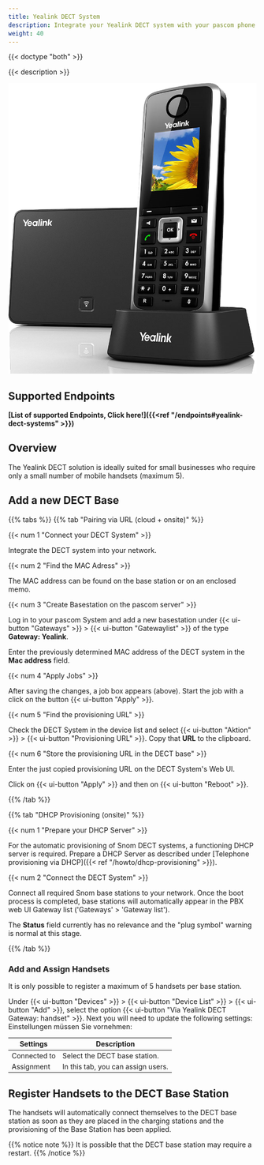 ```yaml
---
title: Yealink DECT System
description: Integrate your Yealink DECT system with your pascom phone system.
weight: 40
---
```


{{< doctype "both"  >}}

{{< description >}}

![Yealink W52P](yealink_w52p_dect.png?width=300px "pascom phone system Yealink W52P DECT system integration")

## Supported Endpoints

**[List of supported Endpoints, Click here!]({{<ref "/endpoints#yealink-dect-systems" >}})**

## Overview

The Yealink DECT solution is ideally suited for small businesses who require only a small number of mobile handsets (maximum 5).

## Add a new DECT Base

{{% tabs %}}
{{% tab "Pairing via URL (cloud + onsite)" %}}

{{< num 1 "Connect your DECT System" >}}

Integrate the DECT system into your network.

{{< num 2 "Find the MAC Adress" >}}

The MAC address can be found on the base station or on an enclosed memo.

{{< num 3 "Create Basestation on the pascom server" >}}

Log in to your pascom System and add a new basestation under {{< ui-button "Gateways" >}} > {{< ui-button "Gatewaylist" >}} of the type **Gateway: Yealink**.


Enter the previously determined MAC address of the DECT system in the **Mac address** field.

{{< num 4 "Apply Jobs" >}}

After saving the changes, a job box appears (above). Start the job with a click on the button {{< ui-button "Apply" >}}.

{{< num 5 "Find the provisioning URL" >}}

Check the DECT System in the device list and select {{< ui-button "Aktion" >}} > {{< ui-button "Provisioning URL" >}}. Copy that
**URL** to the clipboard.

{{< num 6 "Store the provisioning URL in the DECT base" >}}

Enter the just copied provisioning URL on the DECT System's Web UI.

Click on {{< ui-button "Apply" >}} and then on {{< ui-button "Reboot" >}}.

{{% /tab %}}

{{% tab "DHCP Provisioning (onsite)" %}}


{{< num 1 "Prepare your DHCP Server" >}}

For the automatic provisioning of Snom DECT systems, a functioning DHCP server is required.
Prepare a DHCP Server as described under [Telephone provisioning via DHCP]({{< ref "/howto/dhcp-provisioning" >}}).

{{< num 2 "Connect the DECT System" >}}

Connect all required Snom base stations to your network. Once the boot process is completed, base stations will automatically appear in the PBX web UI Gateway list ('Gateways' > 'Gateway list').

The **Status** field currently has no relevance and the "plug symbol" warning is normal at this stage.


{{% /tab %}}

### Add and Assign Handsets

It is only possible to register a maximum of 5 handsets per base station.

Under {{< ui-button "Devices" >}} > {{< ui-button "Device List" >}} > {{< ui-button "Add" >}}, select the option {{< ui-button "Via Yealink DECT Gateway: handset" >}}. Next you will need to update the following settings: Einstellungen müssen Sie vornehmen:

|Settings|Description|
|---|---|
|Connected to|Select the DECT base station.|
|Assignment|In this tab, you can assign users.|

## Register Handsets to the DECT Base Station

The handsets will automatically connect themselves to the DECT base station as soon as they are placed in the charging stations and the provisioning of the Base Station has been applied. 

{{% notice note %}}
It is possible that the DECT base station may require a restart. 
{{% /notice %}}
